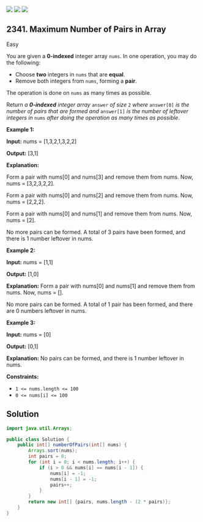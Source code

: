 [![](https://img.shields.io/github/stars/javadev/LeetCode-in-Java?label=Stars&style=flat-square)](https://github.com/javadev/LeetCode-in-Java)
[![](https://img.shields.io/github/forks/javadev/LeetCode-in-Java?label=Fork%20me%20on%20GitHub%20&style=flat-square)](https://github.com/javadev/LeetCode-in-Java/fork)
[![](https://img.shields.io/badge/-LeetCode%20in%20Kotlin-blue?style=flat-square)](https://github.com/javadev/LeetCode-in-Kotlin)

## 2341\. Maximum Number of Pairs in Array

Easy

You are given a **0-indexed** integer array `nums`. In one operation, you may do the following:

*   Choose **two** integers in `nums` that are **equal**.
*   Remove both integers from `nums`, forming a **pair**.

The operation is done on `nums` as many times as possible.

Return _a **0-indexed** integer array_ `answer` _of size_ `2` _where_ `answer[0]` _is the number of pairs that are formed and_ `answer[1]` _is the number of leftover integers in_ `nums` _after doing the operation as many times as possible_.

**Example 1:**

**Input:** nums = [1,3,2,1,3,2,2]

**Output:** [3,1]

**Explanation:**

Form a pair with nums[0] and nums[3] and remove them from nums. Now, nums = [3,2,3,2,2].

Form a pair with nums[0] and nums[2] and remove them from nums. Now, nums = [2,2,2].

Form a pair with nums[0] and nums[1] and remove them from nums. Now, nums = [2].

No more pairs can be formed. A total of 3 pairs have been formed, and there is 1 number leftover in nums.

**Example 2:**

**Input:** nums = [1,1]

**Output:** [1,0]

**Explanation:** Form a pair with nums[0] and nums[1] and remove them from nums. Now, nums = [].

No more pairs can be formed. A total of 1 pair has been formed, and there are 0 numbers leftover in nums.

**Example 3:**

**Input:** nums = [0]

**Output:** [0,1]

**Explanation:** No pairs can be formed, and there is 1 number leftover in nums. 

**Constraints:**

*   `1 <= nums.length <= 100`
*   `0 <= nums[i] <= 100`

## Solution

```java
import java.util.Arrays;

public class Solution {
    public int[] numberOfPairs(int[] nums) {
        Arrays.sort(nums);
        int pairs = 0;
        for (int i = 0; i < nums.length; i++) {
            if (i > 0 && nums[i] == nums[i - 1]) {
                nums[i] = -1;
                nums[i - 1] = -1;
                pairs++;
            }
        }
        return new int[] {pairs, nums.length - (2 * pairs)};
    }
}
```
